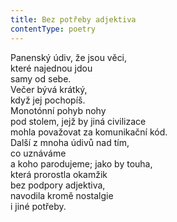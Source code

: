 ```yaml
---
title: Bez potřeby adjektiva
contentType: poetry
---
```


<section>

Panenský údiv, že jsou věci,  
které najednou jdou  
samy od sebe.  
Večer bývá krátký,  
když jej pochopíš.  
Monotónní pohyb nohy  
pod stolem, jejž by jiná civilizace  
mohla považovat za komunikační kód.  
Další z mnoha údivů nad tím,  
co uznáváme  
a koho parodujeme; jako by touha,  
která prorostla okamžik  
bez podpory adjektiva,  
navodila kromě nostalgie  
i jiné potřeby.

</section>
